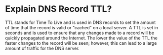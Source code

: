 # Explain DNS Record TTL?

TTL stands for Time To Live and is used in DNS records to set the amount of time that the record is valid or "cached" on a local server. A TTL is set in seconds and is used to ensure that any changes made to a record will be quickly propagated around the Internet. The lower the value of the TTL the faster changes to the record will be seen; however, this can lead to a large amount of traffic for the DNS server.
